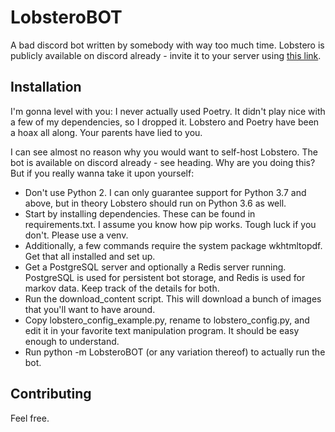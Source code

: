 
# LobsteroBOT
A bad discord bot written by somebody with way too much time.
Lobstero is publicly available on discord already - invite it to your server using [this link](https://discordapp.com/api/oauth2/authorize?client_id=642538503711752234&scope=bot).

## Installation
I'm gonna level with you: I never actually used Poetry. It didn't play nice with a few of my dependencies, so I dropped it. Lobstero and Poetry have been a hoax all along.
Your parents have lied to you.

I can see almost no reason why you would want to self-host Lobstero.
The bot is available on discord already - see heading. Why are you doing this?
But if you really wanna take it upon yourself:

 - Don't use Python 2. I can only guarantee support for Python 3.7 and above, but in theory Lobstero should run on Python 3.6 as well.
 - Start by installing dependencies. These can be found in requirements.txt. I assume you know how pip works. Tough luck if you don't. Please use a venv.
 - Additionally, a few commands require the system package wkhtmltopdf. Get that all installed and set up.
 - Get a PostgreSQL server and optionally a Redis server running. PostgreSQL is used for persistent bot storage, and Redis is used for markov data. Keep track of the details for both.
 - Run the download_content script. This will download a bunch of images that you'll want to have around.
 - Copy lobstero_config_example.py, rename to lobstero_config.py, and edit it in your favorite text manipulation program. It should be easy enough to understand.
 - Run python -m LobsteroBOT (or any variation thereof) to actually run the bot.

## Contributing
Feel free.
